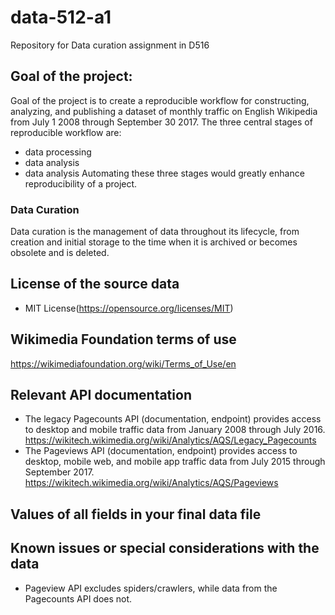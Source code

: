 # data-512-a1
Repository for Data curation assignment in D516
## Goal of the project:
Goal of the project is to create a reproducible workflow for constructing, analyzing, and publishing a dataset of monthly traffic on English Wikipedia from July 1 2008 through September 30 2017. The three central stages of reproducible workflow are: 
* data processing
* data analysis
* data analysis
Automating these three stages would greatly enhance reproducibility of a project.
### Data Curation
Data curation is the management of data throughout its lifecycle, from creation and initial storage to the time when it is archived or becomes obsolete and is deleted. 
## License of the source data
* MIT License(https://opensource.org/licenses/MIT)
## Wikimedia Foundation terms of use
https://wikimediafoundation.org/wiki/Terms_of_Use/en
## Relevant API documentation
* The legacy Pagecounts API (documentation, endpoint) provides access to desktop and mobile traffic data from January 2008 through July 2016. https://wikitech.wikimedia.org/wiki/Analytics/AQS/Legacy_Pagecounts
* The Pageviews API (documentation, endpoint) provides access to desktop, mobile web, and mobile app traffic data from July 2015 through September 2017. https://wikitech.wikimedia.org/wiki/Analytics/AQS/Pageviews
## Values of all fields in your final data file
## Known issues or special considerations with the data 
* Pageview API excludes spiders/crawlers, while data from the Pagecounts API does not.
